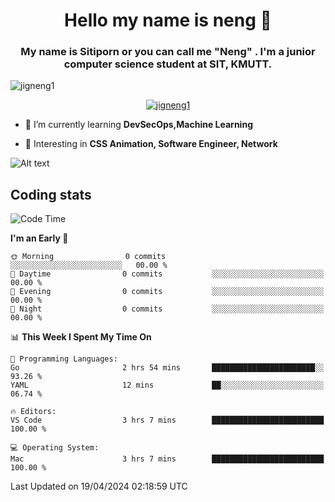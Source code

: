 <h1 align="center">Hello my name is neng 🌈</h1>

<h3 align="center">My name is Sitiporn or you can call me "Neng" . I'm a junior computer science student at SIT, KMUTT.</h3>
<p align="left"> <img src="https://komarev.com/ghpvc/?username=jigneng1&label=Profile%20views&color=0e75b6&style=flat" alt="jigneng1" /> </p>

<p align="center"> <a href="https://github.com/ryo-ma/github-profile-trophy"><img src="https://github-profile-trophy.vercel.app/?username=jigneng1&theme=onedark" alt="jigneng1" /></a> </p>


- 🌱 I’m currently learning **DevSecOps,Machine Learning**

- 💬 Interesting in **CSS Animation, Software Engineer, Network**


![Alt text](https://spotify-recently-played-readme.vercel.app/api?user=nengzana)


<!--- <h2>My skill </h2> 
<h4>Development </h4>

[![My Skills](https://skillicons.dev/icons?i=js,ts,html,css,sass,bootstrap,react,nextjs,vue,angular,redux,tailwind,jquery,materialui,vite)](https://skillicons.dev)   
[![My Skills](https://skillicons.dev/icons?i=nodejs,express,prisma,mongodb,mysql,firebase)](https://skillicons.dev)
[![My Skills](https://skillicons.dev/icons?i=flutter,androidstudio)](https://skillicons.dev)  

<h4>Program languages</h4>

[![My Skills](https://skillicons.dev/icons?i=java,py,c,cpp,go,dart)](https://skillicons.dev)

<h4>Infrastructure</h4>

[![My Skills](https://skillicons.dev/icons?i=docker,kubernetes,githubactions,bash,cloudflare,gcp,azure,nginx,linux)](https://skillicons.dev)


<h4>Utities</h4>

[![My Skills](https://skillicons.dev/icons?i=figma,git,github,ai,pr,ps,ae,vscode,ableton)](https://skillicons.dev)

--

-->

<!--

 [![Top Langs](https://github-readme-stats.vercel.app/api/top-langs/?username=jigneng1&&layout=compact&theme=dracula)](https://github.com/anuraghazra/github-readme -stats)
<p>&nbsp;<img align="center" src="https://github-readme-stats.vercel.app/api?username=jigneng1&show_icons=true&locale=en&theme=dracula" alt="jigneng1" /></p>

<p><img align="center" src="https://github-readme-streak-stats.herokuapp.com/?user=jigneng1&theme=tokyonight_duo&date_format=j%20M%5B%20Y%5D" alt="jigneng1" /></p>

-->

## Coding stats

<!-- [![Harlok's WakaTime stats](https://github-readme-stats.vercel.app/api/wakatime?username=@jigneng1&layout=compact)](https://github.com/anuraghazra/github-readme-stats) -->

<!--START_SECTION:waka-->
![Code Time](http://img.shields.io/badge/Code%20Time-383%20hrs%2012%20mins-blue)

**I'm an Early 🐤** 

```text
🌞 Morning                0 commits           ░░░░░░░░░░░░░░░░░░░░░░░░░   00.00 % 
🌆 Daytime                0 commits           ░░░░░░░░░░░░░░░░░░░░░░░░░   00.00 % 
🌃 Evening                0 commits           ░░░░░░░░░░░░░░░░░░░░░░░░░   00.00 % 
🌙 Night                  0 commits           ░░░░░░░░░░░░░░░░░░░░░░░░░   00.00 % 
```


📊 **This Week I Spent My Time On** 

```text
💬 Programming Languages: 
Go                       2 hrs 54 mins       ███████████████████████░░   93.26 % 
YAML                     12 mins             ██░░░░░░░░░░░░░░░░░░░░░░░   06.74 % 

🔥 Editors: 
VS Code                  3 hrs 7 mins        █████████████████████████   100.00 % 

💻 Operating System: 
Mac                      3 hrs 7 mins        █████████████████████████   100.00 % 
```


 Last Updated on 19/04/2024 02:18:59 UTC
<!--END_SECTION:waka-->

